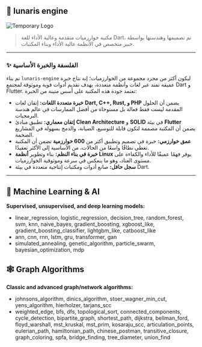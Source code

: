 ## 🧠 lunaris engine

![Temporary Logo](https://k.top4top.io/p_3514x9kqz1.png)

> مكتبة خوارزميات متقدمة وعالية الأداء للغة Dart، تم تصميمها وهندستها بواسطة خبير متخصص في الأنظمة عالية الأداء وبناء المكتبات.

---

### ✨ الفلسفة والخبرة الأساسية

تم بناء `lunaris-engine` ليكون أكثر من مجرد مجموعة من الخوارزميات؛ إنه نتاج خبرة عميقة تمتد عبر لغات وأنظمة متعددة، بهدف تقديم أدوات قوية وموثوقة لمجتمع Dart و Flutter. تعتمد جودة هذه المكتبة على أسس متينة من الخبرة:

* **خبرة متعددة اللغات:** إتقان لغات **Dart, C++, Rust, و PHP** يضمن أن الحلول المقدمة ليست فقط فعالة بل مستوحاة من أفضل الممارسات في عالم هندسة البرمجيات.
* **إتقان معماري:** تطبيق مبادئ **Clean Architecture** و **SOLID** في بيئة **Flutter** يضمن أن المكتبة مصممة لتكون قابلة للتوسيع، الصيانة، والدمج بسهولة في المشاريع الضخمة.
* **عمق خوارزمي:** خبرة في تصميم وتطبيق أكثر من **600 خوارزمية** تضمن أن المكتبة تغطي نطاقًا واسعًا من الحالات، من الأساسية إلى الأكثر تعقيدًا.
* **خبرة في بناء النظم:** بناء وتطوير **أنظمة Linux** يوفر فهمًا عميقًا للأداء والكفاءة على مستوى العتاد، وهو ما ينعكس في سرعة وموثوقية الخوارزميات.
* **سجل حافل:** صانع أدوات ومكتبات إنتاجية متعددة في بيئة Dart.

---
## 🤖 Machine Learning & AI
**Supervised, unsupervised, and deep learning models:**
- linear_regression, logistic_regression, decision_tree, random_forest, svm, knn, naive_bayes, gradient_boosting, xgboost_like, gradient_boosting_classifier, lightgbm_like, catboost_like
- ann, cnn, rnn, lstm, gru, transformer, gan
- simulated_annealing, genetic_algorithm, particle_swarm, bayesian_optimization, mdp

## 🕸️ Graph Algorithms
**Classic and advanced graph/network algorithms:**
- johnsons_algorithm, dinics_algorithm, stoer_wagner_min_cut, yens_algorithm, hierholzer, tarjans_scc
- weighted_edge, bfs, dfs, topological_sort, connected_components, cycle_detection, bipartite_graph, shortest_path, dijkstra, bellman_ford, floyd_warshall, mst_kruskal, mst_prim, kosaraju_scc, articulation_points, eulerian_path, hamiltonian_path, chinese_postman, transitive_closure, graph_coloring, spfa, bridge_finding, tree_diameter, union_find

